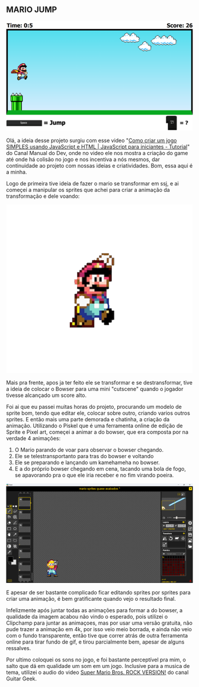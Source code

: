 
## MARIO JUMP

![Imagem do Jogo](img/imagem-do-game.png)

Olá, a ideia desse projeto surgiu com esse video "[Como criar um jogo SIMPLES usando JavaScript e HTML | JavaScript para iniciantes - Tutorial](https://www.youtube.com/watch?v=r9buAwVBDhA)" do Canal Manual do Dev, onde no video ele nos mostra a criação do game até onde há colisão no jogo e nos incentiva a nós mesmos, dar continuidade ao projeto com nossas ideias e criatividades. Bom, essa aqui é a minha.

Logo de primeira tive ideia de fazer o mario se transformar em ssj, e ai começei a manipular os sprites que achei para criar a animação da transformação e dele voando:

![Mario Transformation](img/mario-transformation.gif)

Mais pra frente, apos ja ter feito ele se transformar e se destransformar, tive a ideia de colocar o Bowser para uma mini "cutscene" quando o jogador tivesse alcançado um score alto.

Foi ai que eu passei muitas horas do projeto, procurando um modelo de sprite bom, tendo que editar ele, colocar sobre outro, criando varios outros sprites.
E então mais uma parte demorada e chatinha, a criação da animação. Utilizando o Piskel que é uma ferramenta online de edição de Sprite e Pixel art, começei a animar a do bowser, que era composta por na verdade 4 animações:

1. O Mario parando de voar para observar o bowser chegando.
2. Ele se telestransportanto para tras do bowser e voltando
3. Ele se preparando e lançando um kamehameha no bowser.
4. E a do próprio bowser chegando em cena, tacando uma bola de fogo, se apavorando pra o que ele iria receber e no fim virando poeira.

![Mario no final da animação de Kamehameha](img/processo-de-criancao-da-animacao.png)


E apesar de ser bastante complicado ficar editando sprites por sprites para criar uma animação, é bem gratificante quando vejo o resultado final.

Infelizmente após juntar todas as animações para formar a do bowser, a qualidade da imagem acabou não vindo o esperado, pois utilizei o Clipchamp para juntar as animaçoes, mas por usar uma versão gratuita, não pude trazer a animação em 4k, por isso veio meio borrada, e ainda não veio com o fundo transparente, então tive que correr atrás de outra ferramenta online para tirar fundo de gif, e tirou parcialmente bem, apesar de alguns ressalves.

Por ultimo coloquei os sons no jogo, e foi bastante perceptível pra mim, o salto que dá em qualidade um som em um jogo.
Inclusive para a musica de tema, utilizei o audio do video [Super Mario Bros. ROCK VERSION!](https://www.youtube.com/watch?v=YXH-jhz1icE&t=25s) do canal Guitar Geek.